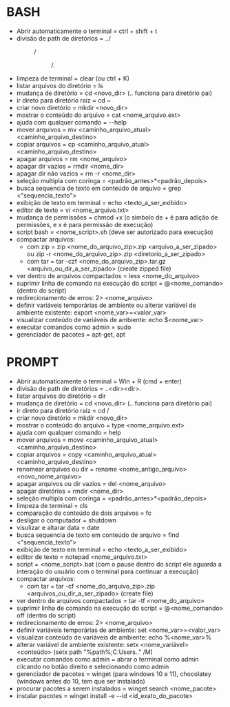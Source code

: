 # BASH
* Abrir automaticamente o terminal = ctrl + shift + t
* divisão de path de diretórios = ../<dir>/<dir>/.
* limpeza de terminal = clear (ou ctrl + K)
* listar arquivos do diretório = ls
* mudança de diretório = cd <novo_dir> (.. funciona para diretório pai)
* ir direto para diretório raiz = cd ~
* criar novo diretório = mkdir <novo_dir>
* mostrar o conteúdo do arquivo = cat <nome_arquivo.ext>
* ajuda com qualquer comando = <comando> --help
* mover arquivos = mv <caminho_arquivo_atual> <caminho_arquivo_destino> 
* copiar arquivos = cp <caminho_arquivo_atual> <caminho_arquivo_destino> 
* apagar arquivos = rm <nome_arquivo>
* apagar dir vazios = rmdir <nome_dir>
* apagar dir não vazios = rm -r <nome_dir>
* seleção multipla com coringa = <padrão_antes>*<padrão_depois>
* busca sequencia de texto em conteúdo de arquivo = grep <"sequencia_texto"> <arquivo>
* exibição de texto em terminal = echo <texto_a_ser_exibido>
* editor de texto = vi <nome_arquivo.txt>
* mudança de permissões = chmod +x (o simbolo de + é para adição de permissões, e x é para permissão de execução)
* script bash = <nome_script>.sh (deve ser autorizado para execução)
* compactar arquivos:
  * com zip = zip <nome_do_arquivo_zip>.zip <arquivo_a_ser_zipado> ou zip -r <nome_do_arquivo_zip>.zip <diretorio_a_ser_zipado>
  * com tar = tar -czf <nome_do_arquivo_zip>.tar.gz <arquivo_ou_dir_a_ser_zipado> (create zipped file)
* ver dentro de arquivos compactados = less <nome_do_arquivo>
* suprimir linha de comando na execução do script = @<nome_comando> (dentro do script)
* redirecionamento de erros: 2> <nome_arquivo>
* definir variáveis temporárias de ambiente ou alterar variável de ambiente existente: export <nome_var>=<valor_var>
* visualizar conteúdo de variáveis de ambiente: echo $<nome_var>
* executar comandos como admin = sudo <comando>
* gerenciador de pacotes = apt-get, apt

# PROMPT
* Abrir automaticamente o terminal = Win + R (cmd + enter)
* divisão de path de diretórios = ..\<dir>\<dir>\.
* listar arquivos do diretório = dir
* mudança de diretório = cd <novo_dir> (.. funciona para diretório pai)
* ir direto para diretório raiz = cd /
* criar novo diretório = mkdir <novo_dir>
* mostrar o conteúdo do arquivo = type <nome_arquivo.ext>
* ajuda com qualquer comando = help <comando>
* mover arquivos = move <caminho_arquivo_atual> <caminho_arquivo_destino> 
* copiar arquivos = copy <caminho_arquivo_atual> <caminho_arquivo_destino> 
* renomear arquivos ou dir = rename <nome_antigo_arquivo> <novo_nome_arquivo>
* apagar arquivos ou dir vazios = del <nome_arquivo>
* apagar diretórios = rmdir <nome_dir>
* seleção multipla com coringa = <padrão_antes>*<padrão_depois>
* limpeza de terminal = cls
* comparação de conteúdo de dois arquivos = fc <arquivo1> <arquivo2>
* desligar o computador = shutdown
* visulizar e altarar data = date 
* busca sequencia de texto em conteúdo de arquivo = find <"sequencia_texto"> <arquivo>
* exibição de texto em terminal = echo <texto_a_ser_exibido>
* editor de texto = notepad <nome_arquivo.txt>
* script = <nome_script>.bat (com o pause dentro do script ele aguarda a interação do usuário com o terminal para continuar a execução)
* compactar arquivos:
  * com tar = tar -cf <nome_do_arquivo_zip>.zip <arquivos_ou_dir_a_ser_zipado> (create file)
* ver dentro de arquivos compactados = tar -tf <nome_do_arquivo>
* suprimir linha de comando na execução do script = @<nome_comando> off (dentro do script)
* redirecionamento de erros: 2> <nome_arquivo>
* definir variáveis temporárias de ambiente: set <nome_var>=<valor_var>
* visualizar conteúdo de variáveis de ambiente: echo %<nome_var>%
* alterar variável de ambiente existente: setx <nome_variável> <conteúdo> (setx path "%path%;C:Users\.." /M)
* executar comandos como admin = abrar o terminal como admin clicando no botão direito e selecionando como admin
* gerenciador de pacotes = winget (para windows 10 e 11), chocolatey (windows antes do 10, tem que ser instalado)
* procurar pacotes a serem instalados = winget search <nome_pacote>
* instalar pacotes = winget install -e --id <id_exato_do_pacote>


